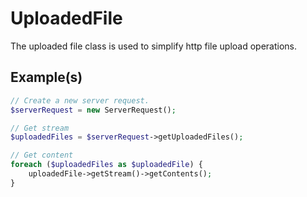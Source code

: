 # UploadedFile

The uploaded file class is used to simplify http file upload operations.

## Example(s)

```php
// Create a new server request.
$serverRequest = new ServerRequest();

// Get stream
$uploadedFiles = $serverRequest->getUploadedFiles();

// Get content
foreach ($uploadedFiles as $uploadedFile) {
	uploadedFile->getStream()->getContents();
}
```
